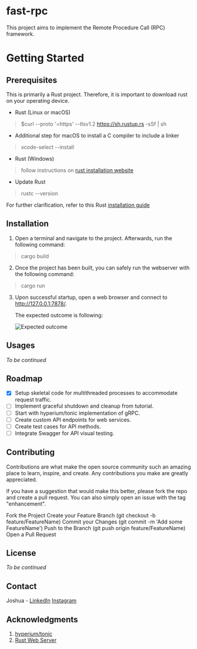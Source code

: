 # fast-rpc

This project aims to implement the Remote Procedure Call (RPC) framework.

# Getting Started

## Prerequisites

This is primarily a Rust project. Therefore, it is important to download rust on your operating device.
- Rust (Linux or macOS)
> $curl --proto '=https' --tlsv1.2 https://sh.rustup.rs -sSf | sh
- Additional step for macOS to install a C compiler to include a linker
> xcode-select --install
- Rust (Windows)
> follow instructions on [rust installation website]( https://www.rust-lang.org/tools/install)

- Update Rust
> rustc --version

For further clarification, refer to this Rust [installation guide](https://doc.rust-lang.org/book/ch01-01-installation.html)
## Installation
1. Open a terminal and navigate to the project. Afterwards, run the following command:
> cargo build

2. Once the project has been built, you can safely run the webserver with the following command:
> cargo run

3. Upon successful startup, open a web browser and connect to http://127.0.0.1:7878/.

    The expected outcome is following:

    ![Expected outcome](https://user-images.githubusercontent.com/76085494/159887493-613bc529-b3bb-4cc2-a154-b176f99e24a5.PNG "Expected Outcome")

## Usages
_To be continued_

## Roadmap
- [x] Setup skeletal code for multithreaded processes to accommodate request traffic.
- [ ] Implement graceful shutdown and cleanup from tutorial.
- [ ] Start with hyperium/tonic implementation of gRPC.
- [ ] Create custom API endpoints for web services.
- [ ] Create test cases for API methods.
- [ ] Integrate Swagger for API visual testing.

## Contributing
Contributions are what make the open source community such an amazing place to learn, inspire, and create. Any contributions you make are greatly appreciated.

If you have a suggestion that would make this better, please fork the repo and create a pull request. You can also simply open an issue with the tag "enhancement".

Fork the Project
Create your Feature Branch (git checkout -b feature/FeatureName)
Commit your Changes (git commit -m 'Add some FeatureName')
Push to the Branch (git push origin feature/FeatureName)
Open a Pull Request

## License
_To be continued_

## Contact
Joshua - [LinkedIn](https://www.linkedin.com/in/joshuayap98/) [Instagram](https://www.instagram.com/ywjj_/?hl=en)

## Acknowledgments
1. [hyperium/tonic](https://github.com/hyperium/tonic)
2. [Rust Web Server](https://doc.rust-lang.org/book/ch20-00-final-project-a-web-server.html)
